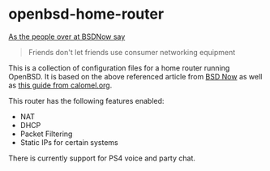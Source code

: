 # openbsd-home-router
[As the people over at BSDNow say](http://www.bsdnow.tv/tutorials/openbsd-router)
>Friends don't let friends use consumer networking equipment

This is a collection of configuration files for a home router running OpenBSD.  It is based on the above referenced article from [BSD Now](http://www.bsdnow.tv/) as well as [this guide from calomel.org](https://calomel.org/pf_config.html).

This router has the following features enabled:
* NAT
* DHCP
* Packet Filtering
* Static IPs for certain systems

There is currently support for PS4 voice and party chat.  
